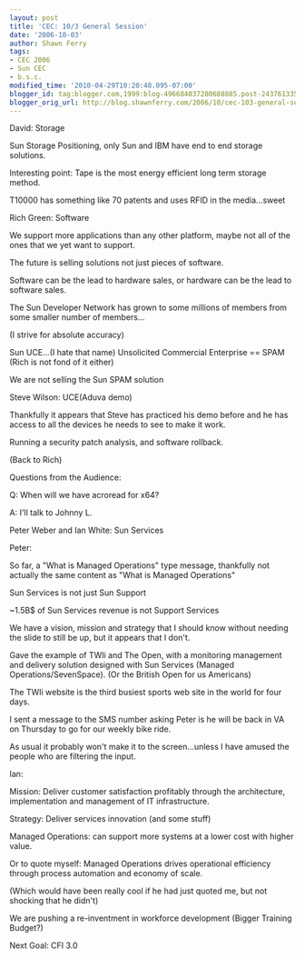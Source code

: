 ```yaml
---
layout: post
title: 'CEC: 10/3 General Session'
date: '2006-10-03'
author: Shawn Ferry
tags:
- CEC 2006
- Sun CEC
- b.s.c.
modified_time: '2010-04-29T10:20:48.095-07:00'
blogger_id: tag:blogger.com,1999:blog-496684037280688885.post-2437613359434007458
blogger_orig_url: http://blog.shawnferry.com/2006/10/cec-103-general-session_6591.html
---
```


David: Storage  
  
Sun Storage Positioning, only Sun and IBM have end to end storage solutions.  
  
Interesting point: Tape is the most energy efficient long term storage method.  
  
T10000 has something like 70 patents and uses RFID in the media...sweet  

Rich Green: Software  
  
We support more applications than any other platform, maybe not all of the
ones that we yet want to support.  

The future is selling solutions not just pieces of software.  
  
Software can be the lead to hardware sales, or hardware can be the lead to
software sales.  

The Sun Developer Network has grown to some millions of members from some
smaller number of members...  
  
(I strive for absolute accuracy)  

Sun UCE...(I hate that name) Unsolicited Commercial Enterprise == SPAM (Rich
is not fond of it either)  
  
We are not selling the Sun SPAM solution  

Steve Wilson: UCE(Aduva demo)  
  
Thankfully it appears that Steve has practiced his demo before and he has
access to all the devices he needs to see to make it work.  

Running a security patch analysis, and software rollback.  

(Back to Rich)  

Questions from the Audience:  
  
Q: When will we have acroread for x64?  
  
A: I'll talk to Johnny L.  

Peter Weber and Ian White: Sun Services  

Peter:  
  
So far, a "What is Managed Operations" type message, thankfully not actually
the same content as "What is Managed Operations"  

Sun Services is not just Sun Support  
  
~1.5B$ of Sun Services revenue is not Support Services  

We have a vision, mission and strategy that I should know without needing the
slide to still be up, but it appears that I don't.  

Gave the example of TWIi and The Open, with a monitoring management and
delivery solution designed with Sun Services (Managed Operations/SevenSpace).
(Or the British Open for us Americans)  
  
The TWIi website is the third busiest sports web site in the world for four
days.  

I sent a message to the SMS number asking Peter is he will be back in VA on
Thursday to go for our weekly bike ride.  
  
As usual it probably won't make it to the screen...unless I have amused the
people who are filtering the input.  

Ian:  
  
Mission: Deliver customer satisfaction profitably through the architecture,
implementation and management of IT infrastructure.  
  
Strategy: Deliver services innovation (and some stuff)  

Managed Operations: can support more systems at a lower cost with higher
value.  

Or to quote myself: Managed Operations drives operational efficiency through
process automation and economy of scale.  
  
(Which would have been really cool if he had just quoted me, but not shocking
that he didn't)  

We are pushing a re-inventment in workforce development (Bigger Training
Budget?)  

Next Goal: CFI 3.0  

